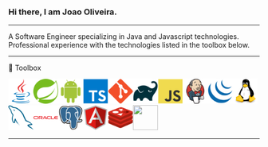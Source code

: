 ### Hi there, I am Joao Oliveira. 
---

A Software Engineer specializing in Java and Javascript technologies. Professional experience with the technologies listed in the toolbox below.

---
🧰 Toolbox

<img src="https://github.com/devicons/devicon/blob/master/icons/java/java-original.svg" alt="Java Logo" width="50" height="50" /><img src="https://github.com/devicons/devicon/blob/master/icons/spring/spring-original.svg" alt="Spring Logo" width="50" height="50" /><img src="https://github.com/devicons/devicon/blob/master/icons/android/android-original.svg" alt="Android Logo" width="50" height="50" /><img src="https://github.com/devicons/devicon/blob/master/icons/typescript/typescript-original.svg" alt="AngularJs Logo" width="50" height="50" /><img src="https://github.com/devicons/devicon/blob/master/icons/git/git-original.svg" alt="Git Logo" width="50" height="50" /><img src="https://github.com/devicons/devicon/blob/master/icons/gradle/gradle-plain.svg" alt="Gradle Logo" width="50" height="50" /><img src="https://github.com/devicons/devicon/blob/master/icons/javascript/javascript-original.svg" alt="Javascript Logo" width="50" height="50" /><img src="https://github.com/devicons/devicon/blob/master/icons/jenkins/jenkins-original.svg" alt="Jankins Logo" width="50" height="50" /><img src="https://github.com/devicons/devicon/blob/master/icons/jquery/jquery-original.svg" alt="Jquery Logo" width="50" height="50" /><img src="https://github.com/devicons/devicon/blob/master/icons/linux/linux-original.svg" alt="Linux Logo" width="50" height="50" /><img src="https://github.com/devicons/devicon/blob/master/icons/mysql/mysql-original.svg" alt="Mysql Logo" width="50" height="50" /><img src="https://github.com/devicons/devicon/blob/master/icons/oracle/oracle-original.svg" alt="Oracle Logo" width="50" height="50" /><img src="https://github.com/devicons/devicon/blob/master/icons/postgresql/postgresql-original.svg" alt="Postgresql Logo" width="50" height="50" /><img src="https://github.com/devicons/devicon/blob/master/icons/angularjs/angularjs-original.svg" alt="Angularjs Logo" width="50" height="50" /><img src="https://github.com/devicons/devicon/blob/master/icons/redis/redis-original.svg" width="50" height="50" /><img src="[https://github.com/devicons/devicon/blob/master/icons/redis/redis-original.svg](https://github.com/devicons/devicon/blob/master/icons/kotlin/kotlin-original.svg)https://github.com/devicons/devicon/blob/master/icons/kotlin/kotlin-original.svg" width="50" height="50" />

---

